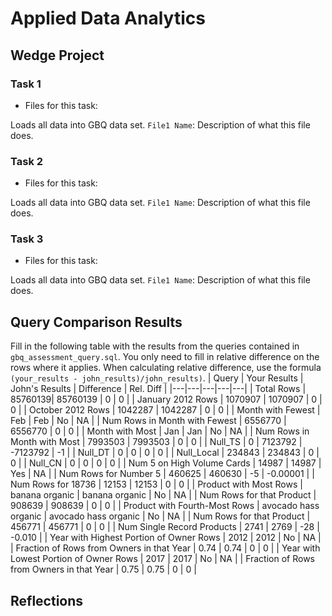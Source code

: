 # Applied Data Analytics
## Wedge Project
<!-- Any general commentary you'd like to say about the project -->
### Task 1
* Files for this task:
<!-- List of file or files here -->
Loads all data into GBQ data set.
`File1 Name`:
Description of what this file does.
<!-- Repeat for each file -->
### Task 2
* Files for this task:
<!-- List of file or files here -->
Loads all data into GBQ data set.
`File1 Name`:
Description of what this file does.
<!-- Repeat for each file -->
### Task 3
* Files for this task:
<!-- List of file or files here -->
Loads all data into GBQ data set.
`File1 Name`:
Description of what this file does.
<!-- Repeat for each file -->
## Query Comparison Results
Fill in the following table with the results from the
queries contained in `gbq_assessment_query.sql`. You only
need to fill in relative difference on the rows where it applies.
When calculating relative difference, use the formula
` (your_results - john_results)/john_results)`.
| Query | Your Results | John's Results | Difference | Rel. Diff |
|---|---|---|---|---|
| Total Rows | 85760139| 85760139 | 0 | 0 |
| January 2012 Rows | 1070907 | 1070907  | 0 | 0 |
| October 2012 Rows | 1042287 | 1042287  | 0  | 0 |
| Month with Fewest | Feb | Feb | No | NA |
| Num Rows in Month with Fewest | 6556770 | 6556770 | 0 | 0 |
| Month with Most | Jan | Jan | No | NA |
| Num Rows in Month with Most | 7993503 | 7993503 | 0 | 0 |
| Null_TS | 0 | 7123792 | -7123792 | -1 |
| Null_DT | 0 | 0 | 0 | 0 |
| Null_Local | 234843 | 234843 | 0 | 0 |
| Null_CN | 0 | 0 | 0 | 0 |
| Num 5 on High Volume Cards | 14987 | 14987 | Yes | NA |
| Num Rows for Number 5 | 460625 | 460630 | -5 | -0.00001 |
| Num Rows for 18736 | 12153 | 12153 | 0 | 0 |
| Product with Most Rows | banana organic | banana organic | No | NA |
| Num Rows for that Product | 908639 | 908639 | 0 | 0 |
| Product with Fourth-Most Rows | avocado hass organic | avocado hass organic | No | NA |
| Num Rows for that Product | 456771 | 456771 | 0 | 0 |
| Num Single Record Products | 2741 | 2769 | -28 | -0.010 |
| Year with Highest Portion of Owner Rows | 2012 | 2012 | No | NA |
| Fraction of Rows from Owners in that Year | 0.74 | 0.74 | 0 | 0 |
| Year with Lowest Portion of Owner Rows | 2017 | 2017 | No | NA |
| Fraction of Rows from Owners in that Year | 0.75 | 0.75 | 0 | 0 |
## Reflections
<!-- I'd love to get 100-200 words on your experience doing the Wedge Project -->
